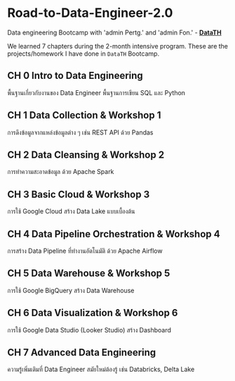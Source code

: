 # Road-to-Data-Engineer-2.0

Data engineering Bootcamp with 'admin Pertg.' and 'admin Fon.' - **[DataTH](https://school.datath.com/)**

We learned 7 chapters during the 2-month intensive program. These are the projects/homework I have done in `DataTH` Bootcamp.

## CH 0 Intro to Data Engineering
  พื้นฐานเกี่ยวกับงานของ Data Engineer
  พื้นฐานการเขียน SQL และ Python
## CH 1 Data Collection & Workshop 1
  การดึงข้อมูลจากแหล่งข้อมูลต่าง ๆ เช่น REST API ด้วย Pandas
## CH 2 Data Cleansing & Workshop 2
  การทำความสะอาดข้อมูล ด้วย Apache Spark
## CH 3 Basic Cloud & Workshop 3
  การใช้ Google Cloud สร้าง Data Lake แบบเบื้องต้น
## CH 4 Data Pipeline Orchestration & Workshop 4
  การสร้าง Data Pipeline ที่ทำงานอัตโนมัติ ด้วย Apache Airflow
## CH 5 Data Warehouse & Workshop 5
  การใช้ Google BigQuery สร้าง Data Warehouse
## CH 6 Data Visualization & Workshop 6
  การใช้ Google Data Studio (Looker Studio) สร้าง Dashboard
## CH 7 Advanced Data Engineering
  ความรู้เพิ่มเติมที่ Data Engineer สมัยใหม่ต้องรู้ เช่น Databricks, Delta Lake
